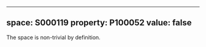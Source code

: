   ---
  space: S000119
  property: P100052
  value: false
  ---
  
  The space is non-trivial by definition.
